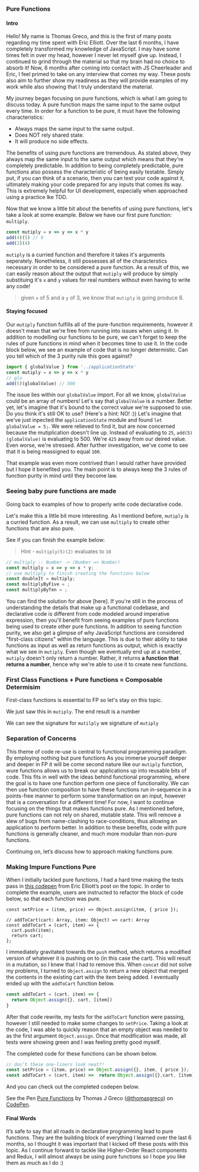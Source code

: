 ### Pure Functions

#### Intro

Hello! My name is Thomas Greco, and this is the first of many posts regarding my time spent with Eric Elliott. Over the last 6 months, I have completely transformed my knowledge of JavaScript. I may have some times felt in over my head, however I never let myself give up. Instead, I continued to grind through the material so that my brain had no choice to absorb it! Now, 6 months after coming into contact with JS Cheerleader and Eric, I feel primed to take on any interview that comes my way. These posts also aim to further show my readiness as they will provide examples of my work while also showing that I truly understand the material.

My journey began focusing on pure functions, which is what I am going to discuss today. A pure function maps the same input to the same output every time. In order for a function to be pure, it must have the following characteristics:

- Always maps the same input to the same output.
- Does NOT rely shared state.
- It will produce no side effects.

The benefits of using pure functions are tremendous. As stated above, they always map the same input to the same output which means that they're completely predictable. In addition to being completely predictable, pure functions also possess the characteristic of being easily testable. Simply put, if you can think of a scenario, then you can test your code against it, ultimately making your code prepared for any inputs that comes its way. This is extremely helpful for UI development, especially when approached using a practice lke TDD.

Now that we know a little bit about the benefits of using pure functions, let's take a look at some example. Below we have our first pure function: `multiply`.

```javascript
const mutiply = x => y => x * y
add(4)(5) // 9
add(2)(4)
```

`mutiply` is a curried function and therefore it takes it's arguments seperately. Nonetheless, it still possesses all of the characterstics necessary in order to be considered a pure function. As a result of this, we can easily reason about the output that `mutiply` will produce by simply substituing it's `x` and `y` values for real numbers without even having to write any code!

> given `x` of 5 and a `y` of 3, we know that `mutiply` is going produce 8.

#### Staying focused

Our `mutiply` function fulfills all of the pure-function requirements, however it doesn't mean that we're free from running into issues when using it. In addition to modelling our functions to be pure, we can't forget to keep the rules of pure functions in mind when it becomes time to use it. In the code block below, we see an example of code that is no longer determistic. Can you tell which of the 3 purity rule this goes against?

```js
import { globalValue } from '../applicationState'
const mutiply = x => y => x * y
// glo
add(5)(globalValue) // 500
```

The issue lies within our `globalValue` import. For all we know, `globalValue` could be an array of numbers! Let's say that `globalValue` is a number. Better yet, let's imagine that it's bound to the correct value we're supposed to use. Do you think it's still OK to use? (Here's a hint: NO! :)) Let's imagine that we've just inpected the `applicationState` module and found `let globalValue = 5;`. We were relieved to find it, but are now concerned because the mutiplication doesn't line up. Instead of evaluating to `25`, `add(5)(globalValue)` is evaluating to 500. We're `425` away from our deired value. Even worse, we're stressed. After further investigation, we've come to see that it is being reassigned to equal `100`.

That example was even more contrived than I would rather have provided but I hope it benefited you. The main point is to always keep the 3 rules of function purity in mind until they become law.

### Seeing baby pure functions are made

Going back to examples of how to properly write code declarative code.

Let's make this a little bit more interesting. As I mentiond before, `mutiply` is a curried function. As a result, we can use `multiply` to create other functions that are also pure.

See if you can finish the example below:

> Hint - `multiply(5)(2)` evaluates to `10`

```js
// multiply :: Number -> (Number => Number)
const multiply = x => y => x * y;
// use multiply to finish creating the functions below
const doubleIt = multiply;
const multiplyByFive = ;
const multiplyByTen = ;
```

You can find the solution for above [here]. If you're still in the process of understanding the details that make up a functional codebase, and declarative code is different from code modeled around imperative expression, then you'll benefit from seeing examples of pure functions being used to create other pure functions. In addition to seeing function purity, we also get a glimpse of why JavaScript functions are considered "first-class citizens" within the language. This is due to their ability to take functions as input as well as return functions as output, which is exactly what we see in `mutiply`. Even though we eventually end up at a number, `mutiply` doesn't only return a number. Rather, it returns **a function that returns a number**, hence why we're able to use it to create new functions.

### First Class Functions + Pure functions = Composable Determisim

First-class functions is essential to FP so let's stay on this topic.

We just saw this in `mutiply`. The end result is a number

We can see the signature for `mutilply` we signature of `mutiply`

### Separation of Concerns

This theme of code re-use is central to functional programming paradigm. By employing nothing but pure functions As you immerse yourself deeper and deeper in FP it will be come second nature like our `mutiply` function, wure functions allows us to break our applications up into reusable bits of code. This fits in well with the ideas behind functional programming, where the goal is to have one function perform one piece of functionality. We can then use function composition to have these functions run in-sequence in a points-free manner to perform some transformation on an input, however that is a conversation for a different time! For now, I want to continue focusing on the things that makes functions pure. As I mentioned before, pure functions can not rely on shared, mutable state. This will remove a slew of bugs from name-clashing to race-conditions, thus allowing an application to perform better. In addition to these benefits, code with pure functions is generally cleaner, and much more modular than non-pure functions.

Continuing on, let’s discuss how to approach making functions pure.

### Making Impure Functions Pure

When I initially tackled pure functions, I had a hard time making the tests pass in [this codepen]() from Eric Elliott’s post on the topic. In order to complete the example, users are instructed to refactor the block of code below, so that each function was pure.

```
const setPrice = (item, price) => Object.assign(item, { price });

// addToCart(cart: Array, item: Object) => cart: Array
const addToCart = (cart, item) => {
  cart.push(item);
  return cart;
};
```

I immediately gravitated towards the `push` method, which returns a modified version of whatever it is pushing on to (in this case the cart). This will result in a mutation, so I knew that I had to remove this. When `concat` did not solve my problems, I turned to `Object.assign` to return a new object that merged the contents in the existing cart with the item being added. I eventually ended up with the `addToCart` function below.

```javascript
const addToCart = (cart, item) => {
  return Object.assign({}, cart, [item])
}
```

After that code rewrite, my tests for the `addToCart` function were passing, however I still needed to make some changes to `setPrice`. Taking a look at the code, I was able to quickly reason that an empty object was needed to as the first argument `Object.assign`. Once that modification was made, all tests were showing green and I was feeling pretty good myself.

The completed code for these functions can be shown below.

```javascript
// don’t these one-liners look neat?!
const setPrice = (item, price) => Object.assign({}, item, { price });
const addToCart = (cart, item) =>  return Object.assign({},cart, [item]);
```

And you can check out the completed codepen below.

<p data-height="300" data-theme-id="18714" data-slug-hash="xdjEBr" data-default-tab="result" data-user="thomasgreco" data-embed-version="2" data-pen-title="Pure Functions" class="codepen">See the Pen <a href="https://codepen.io/thomasgreco/pen/xdjEBr/">Pure Functions</a> by Thomas J Greco (<a href="https://codepen.io/thomasgreco">@thomasgreco</a>) on <a href="https://codepen.io">CodePen</a>.</p>
<script async src="https://production-assets.codepen.io/assets/embed/ei.js"></script>

#### Final Words

It’s safe to say that all roads in declarative programming lead to pure functions. They are the building block of everything I learned over the last 6 months, so I thought it was important that I kicked off these posts with this topic. As I continue forward to tackle like Higher-Order React components and Redux, I will almost always be using pure functions so I hope you like them as much as I do :)
